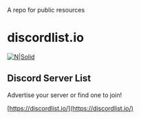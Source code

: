 A repo for public resources

# discordlist.io
[![N|Solid](https://discordapp.com/api/guilds/216713180624322560/embed.png?style=banner3)](https://disli.st/dlm)

Discord Server List
----
Advertise your server or find one to join!

[https://discordlist.io/](https://discordlist.io/)
